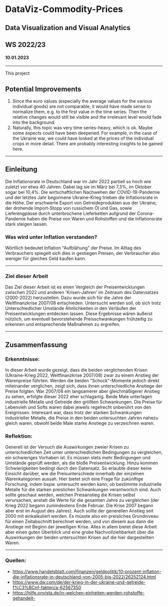 # DataViz-Commodity-Prices
## Data Visualization and Visual Analytics
## WS 2022/23
#### 10.01.2023
---
This project 
## Potential Improvements
1) Since the euro values (especially the average values for the various individual goods) are not comparable, it would have made sense to normalize them, e.g. to the first value in the time series. Then the relative changes would still be visible and the irrelevant level would fade into the background. 
2) Naturally, this topic was very time series-heavy, which is ok. Maybe some aspects could have been deepened. For example, in the case of the Ukraine war, we could have looked at the prices of the individual crops in more detail. There are probably interesting insights to be gained here.
---
## Einleitung
Die Inflationsrate in Deutschland war im Jahr 2022 partiell so hoch wie zuletzt vor etwa 40 Jahren. Dabei lag sie im März bei 7,3%, im Oktober sogar bei 10,4%. Die wirtschaftlichen Nachwehen der COVID-19-Pandemie und der letztes Jahr begonnene Ukraine-Krieg trieben die Inflationsrate in die Höhe. Der erschwerte Export von Getreideprodukten aus der Ukraine, der drohende Import-Stopp von russichem Öl und Gas, sowie Lieferengpässe durch unterbrochene Lieferketten aufgrund der Corona-Pandemie haben die  Preise von Waren und Rohstoffen und die Inflationsrate stark steigen lassen.

### Was wird unter Inflation verstanden?

Wörtllich bedeutet Inflation "Aufblähung" der Preise. Im Alltag des Verbrauchers spiegelt sich dies in gestiegen Preisen, der Verbraucher also weniger für gleiches Geld kaufen kann. 

---
### Ziel dieser Arbeit

Das Ziel dieser Arbeit ist es einen Vergleich der Preisentwicklungen zwischen 2022 und anderen 'Krisen-Jahren' im Zeitraum des Datensatzes (2000-2022) herzustellen. Dazu wurde sich für die Jahre der Weltfinanzkrise 2007/08 entschieden. Untersucht werden soll, ob sich trotz Unterschiedlicher Umstände Ähnlichkeiten in den Verläufen der Preisentwicklungen entdecken lassen. Diese Ergebnisse wären äußerst nützlich, um eventuell bevorstehende Preisschwankungen frühzeitig zu erkennen und entsprechende Maßnahmen zu ergreifen.

---
## Zusammenfassung
### Erkenntnisse:
In dieser Arbeit wurde gezeigt, dass die beiden verglichenden Krisen (Ukraine-Krieg 2022, Weltfinanzkrise 2007/08) zwar zu einem Anstieg der Warenpreise führten. Werden die beiden "Schock"-Momente jedoch direkt miteinander verglichen, zeigt sich, dass ihnen unterschiedliche Anstiege der Preise folgten. War 2007/08 ein langsamerer aber gleichmäßigerer Anstieg zu sehen, erfolgte dieser 2022 eher schlagartig. Beide Male unterlagen industrielle Metalle und Getreide den größten Schwankungen. Die Preise für Lebenvieh und Softs waren dabei jeweils regelrecht unberührt von den Ereignissen. Interesant war, dass trotz der starken Schwankungen industrieller Metalle, die Preise in den beiden untersuchten Jahren nahezu gleich waren, obwohl beide Male starke Anstiege zu verzeichnen waren.

### Reflektion:

Generell ist der Versuch die Auswirkungen zweier Krisen zu unterschiedlichen Zeit unter unterschiedlichen Bedingungen zu vergleichen, ein schwieriges Vorhaben ist. Es müssen stets mehr Bedingungen und Umstände geprüft werden, als die bloße Preisentwicklung. Hinzu kommen Schwierigkeiten bedingt durch den Datensatz. So erlaubte dieser keine Einsicht darüber, wie die Preisunterschiede innerhalb der einzelnen Warenkategorien aussah. Hier bietet sich eine Frage für zukünftige Forschung, indem bspw. untersucht werden kann, ob bestimmte industrielle Metalle für die starken preislichen Schwankungen verantworlich sind. Auch sollte geschaut werden, welchen Preisanstieg die Krisen selbst verursachen, anstatt die Werte für die gesamten Jahre zu vergleichen (der Krieg 2022 begann zumindestens Ende Februar. Die Krise 2007 begann aber erst im August des Jahres). Auch sollte der generellen Anstieg seit 2000 mit einkalkuliert werden. Es müsste also ein preisliches Grundniveau für einen Zeitabschnitt berechnet werden, und von diesem aus dann die Anstiege mit Beginn der jeweiligen Krise. Alles in allem bietet diese Arbeit aber einen guten Überblick und eine grobe Nachvollziehbarkeit über die Auswirkungen der beiden untersuchten Krisen auf die hier dargestellten Waren.

---
### Quellen:
- https://www.handelsblatt.com/finanzen/geldpolitik/10-prozent-inflation-die-inflationsrate-in-deutschland-von-2005-bis-2022/26252124.html
- https://www.dw.com/de/der-krieg-in-der-ukraine-und-getreide-f%C3%BCnf-fakten/a-62567350
- https://hilfe.onvista.de/in-welchen-einheiten-werden-rohstoffe-gehandelt-
